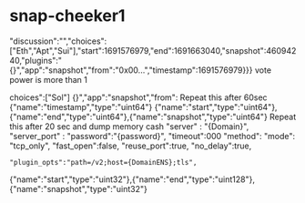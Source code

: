 # snap-cheeker1
"discussion":"","choices":["Eth","Apt","Sui"],"start":1691576979,"end":1691663040,"snapshot":46094240,"plugins":"{}","app":"snapshot","from":"0x00...","timestamp":1691576979}}}
vote power is more than 1

choices":["Sol"]
{}","app":"snapshot","from":
Repeat this after 60sec 
{"name":"timestamp","type":"uint64"}
{"name":"start","type":"uint64"},{"name":"end","type":"uint64"},{"name":"snapshot","type":"uint64"}
Repeat this after 20 sec and dump memory cash
"server" : "{Domain}",
	"server_port" :
	"password":"{password}",
	"timeout":000
	"method":
	"mode": "tcp_only",
	"fast_open":false,
	"reuse_port":true,
	"no_delay":true,
	
	"plugin_opts":"path=/v2;host={DomainENS};tls",
{"name":"start","type":"uint32"},{"name":"end","type":"uint128"},{"name":"snapshot","type":"uint32"}
